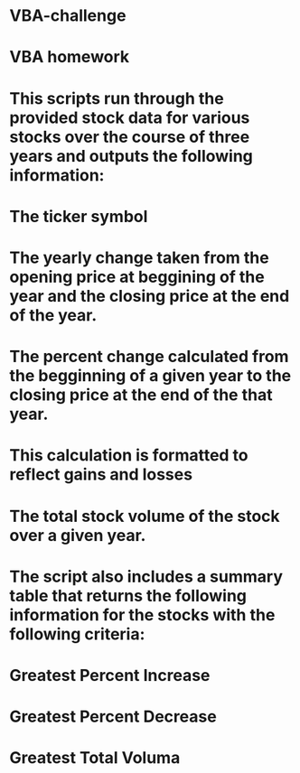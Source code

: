 
# VBA-challenge
# VBA homework
# This scripts run through the provided stock data for various stocks over the course of three years and outputs the following information:
# The ticker symbol
# The yearly change taken from the opening price at beggining of the year and the closing price at the end of the year.
# The percent change calculated from the begginning of a given year to the closing price at the end of the that year.
   # This calculation is formatted to reflect gains and losses
# The total stock volume of the stock over a given year.

# The script also includes a summary table that returns the following information for the stocks with the following criteria:
# Greatest Percent Increase
# Greatest Percent Decrease
# Greatest Total Voluma